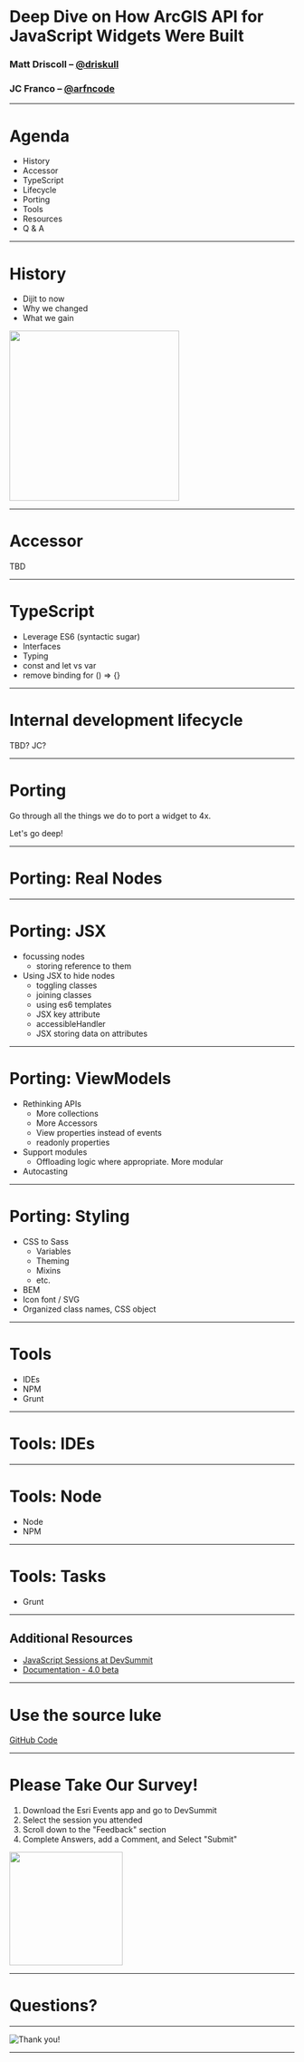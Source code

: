 <!-- .slide: data-background="../reveal.js/img/title.png" class="center" -->

# Deep Dive on How ArcGIS API for JavaScript Widgets Were Built

### Matt Driscoll – [@driskull](https://twitter.com/driskull)
### JC Franco – [@arfncode](https://twitter.com/arfncode)

---

# Agenda

- History
- Accessor
- TypeScript
- Lifecycle
- Porting
- Tools
- Resources
- Q & A

---

# History

- Dijit to now
- Why we changed
- What we gain

<img src="images/dos.gif" width="300">

---

# Accessor

TBD

---

# TypeScript

- Leverage ES6 (syntactic sugar)
- Interfaces
- Typing
- const and let vs var
- remove binding for () => {}

---

# Internal development lifecycle

TBD? JC?

---

# Porting

Go through all the things we do to port a widget to 4x.

Let's go deep!

---

# Porting: Real Nodes

---


# Porting: JSX

- focussing nodes
  - storing reference to them
- Using JSX to hide nodes
  - toggling classes
  - joining classes
  - using es6 templates
  - JSX key attribute
  - accessibleHandler
  - JSX storing data on attributes

---

# Porting: ViewModels

- Rethinking APIs
  - More collections
  - More Accessors
  - View properties instead of events
  - readonly properties
- Support modules
  - Offloading logic where appropriate. More modular
- Autocasting

---

# Porting: Styling

- CSS to Sass
  - Variables
  - Theming
  - Mixins
  - etc.
- BEM
- Icon font / SVG
- Organized class names, CSS object

---

# Tools

- IDEs
- NPM
- Grunt

---

# Tools: IDEs

---

# Tools: Node

- Node
- NPM

---

# Tools: Tasks

- Grunt

---

## Additional Resources

- [JavaScript Sessions at DevSummit](https://devsummit.schedule.esri.com/#search/sessions/q:javascript)
- [Documentation - 4.0 beta](https://developers.arcgis.com/javascript/beta/)

---

# Use the source luke

[GitHub Code](https://github.com/jcfranco/dev-summit-2017-widgets-deep-dive)

---

# Please Take Our Survey!

1. Download the Esri Events app and go to DevSummit
2. Select the session you attended
3. Scroll down to the "Feedback" section
4. Complete Answers, add a Comment, and Select "Submit"

<img src="images/submit-feedback.png" width="200">

---

# Questions?

---

![Thank you!](images/thanks.gif)

---

<!-- .slide: data-background="../reveal.js/img/end.png" -->
